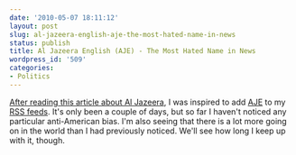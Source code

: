 ```yaml
---
date: '2010-05-07 18:11:12'
layout: post
slug: al-jazeera-english-aje-the-most-hated-name-in-news
status: publish
title: Al Jazeera English (AJE) - The Most Hated Name in News
wordpress_id: '509'
categories:
- Politics
---
```


[After reading this article about Al Jazeera](http://www.walrusmagazine.com/print/2009.10-media-the-most-hated-name-in-news/), I was inspired to add [AJE](http://english.aljazeera.net/) to my [RSS feeds](http://google.com/reader/view/).  It's only been a couple of days, but so far I haven't noticed any particular anti-American bias.  I'm also seeing that there is a lot more going on in the world than I had previously noticed.  We'll see how long I keep up with it, though.
